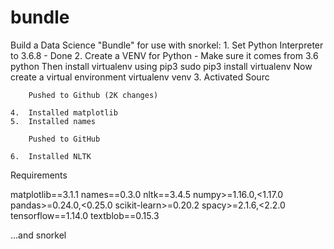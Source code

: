 # bundle
Build a Data Science "Bundle" for use with snorkel:
    1.  Set Python Interpreter to 3.6.8 - Done
    2.  Create a VENV for Python - Make sure it comes from 3.6 python
        Then install virtualenv using pip3
            sudo pip3 install virtualenv 
        Now create a virtual environment
            virtualenv venv 
    3.  Activated Sourc

        Pushed to Github (2K changes)

    4.  Installed matplotlib
    5.  Installed names

        Pushed to GitHub 

    6.  Installed NLTK
    



Requirements

matplotlib==3.1.1
names==0.3.0
nltk==3.4.5
numpy>=1.16.0,<1.17.0
pandas>=0.24.0,<0.25.0
scikit-learn>=0.20.2
spacy>=2.1.6,<2.2.0
tensorflow==1.14.0
textblob==0.15.3

...and snorkel
